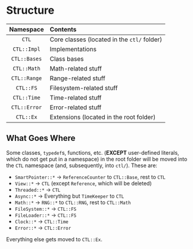 # Structure
| Namespace | Contents |
|:---------:|:------|
| `CTL` | Core classes (located in the `ctl/` folder) |
| `CTL::Impl` | Implementations |
| `CTL::Bases` | Class bases |
| `CTL::Math` | Math-related stuff |
| `CTL::Range` | Range-related stuff |
| `CTL::FS` | Filesystem-related stuff |
| `CTL::Time` | Time-related stuff |
| `CTL::Error` | Error-related stuff |
| `CTL::Ex` | Extensions (located in the root folder) |

## What Goes Where

Some classes, `typedef`s, functions, etc. (**EXCEPT** user-defined literals, which do not get put in a namespace)
in the root folder will be moved into the `CTL` namespace (and, subsequently, into `ctl/`).
These are:

- `SmartPointer::*` -> `ReferenceCounter` to `CTL::Base`, rest to `CTL`
- `View::*` -> `CTL` (except `Reference`, which will be deleted)
- `Threaded::*` -> `CTL`
- `Async::*` -> Everything but `TimeKeeper` to `CTL`
- `Math::*` -> `RNG::*` to `CTL::RNG`, rest to `CTL::Math`
- `FileSystem::*` -> `CTL::FS`
- `FileLoader::*` -> `CTL::FS`
- `Clock::*` -> `CTL::Time`
- `Error::*` -> `CTL::Error`

Everything else gets moved to `CTL::Ex`.
